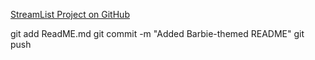 [StreamList Project on GitHub](https://github.comKrmcjj01/StreamList)

git add ReadME.md 
git commit -m "Added Barbie-themed README"
git push 
